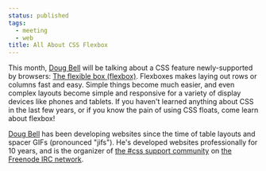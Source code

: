 ```yaml
---
status: published
tags:
  - meeting
  - web
title: All About CSS Flexbox
---
```

This month, [Doug Bell](http://preaction.me/) will be talking about
a CSS feature newly-supported by browsers: [The flexible box
(flexbox)](https://www.w3.org/TR/2012/CR-css3-flexbox-20120918/).
Flexboxes makes laying out rows or columns fast and easy. Simple things
become much easier, and even complex layouts become simple and
responsive for a variety of display devices like phones and tablets. If
you haven't learned anything about CSS in the last few years, or if you
know the pain of using CSS floats, come learn about flexbox!

[Doug Bell](http://preaction.me/) has been developing websites since the
time of table layouts and spacer GIFs (pronounced "jifs"). He's
developed websites professionally for 10 years, and is the organizer of
[the #css support community](http://hashcss.com/) on [the Freenode IRC
network](http://freenode.net/).
